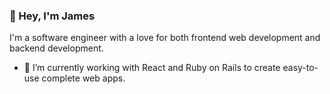 ### 👋 Hey, I'm James

I'm a software engineer with a love for both frontend web development and backend development.

- 🔭 I’m currently working with React and Ruby on Rails to create easy-to-use complete web apps.

<!--
**Gitog/Gitog** is a ✨ _special_ ✨ repository because its `README.md` (this file) appears on your GitHub profile.

Here are some ideas to get you started:

- 🔭 I’m currently working on ...
- 🌱 I’m currently learning ...
- 👯 I’m looking to collaborate on ...
- 🤔 I’m looking for help with ...
- 💬 Ask me about ...
- 📫 How to reach me: ...
- 😄 Pronouns: ...
- ⚡ Fun fact: ...
-->
